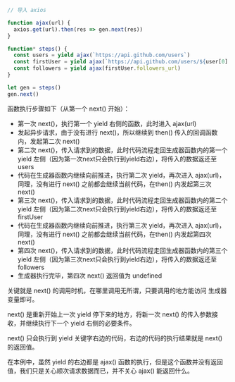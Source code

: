 ``` js
// 导入 axios

function ajax(url) {
  axios.get(url).then(res => gen.next(res))
}

function* steps() {
  const users = yield ajax(`https://api.github.com/users`)
  const firstUser = yield ajax(`https://api.github.com/users/${user[0].login}`)
  const followers = yield ajax(firstUser.followers_url)
}

let gen = steps()
gen.next()
```

函数执行步骤如下（从第一个 next() 开始）：

- 第一次 next()，执行第一个 yield 右侧的函数，此时进入 ajax(url)
- 发起异步请求，由于没有进行 next()，所以继续到 then() 传入的回调函数内，发起第二次 next()
- 第二次 next()，传入请求到的数据，此时代码流程走回生成器函数内的第一个 yield 左侧（因为第一次next只会执行到yield右边），将传入的数据返还至 users
- 代码在生成器函数内继续向前推进，执行第二次 yield，再次进入 ajax(url)，同理，没有进行 next() 之前都会继续当前代码，在then() 内发起第三次 next()
- 第三次 next()，传入请求到的数据，此时代码流程走回生成器函数内的第二个 yield 左侧（因为第二次next只会执行到yield右边），将传入的数据返还至 firstUser
- 代码在生成器函数内继续向前推进，执行第三次 yield，再次进入 ajax(url)，同理，没有进行 next() 之前都会继续当前代码，在then() 内发起第四次 next()
- 第四次 next()，传入请求到的数据，此时代码流程走回生成器函数内的第三个 yield 左侧（因为第三次next只会执行到yield右边），将传入的数据返还至 followers
- 生成器执行完毕，第四次 next() 返回值为 undefined





关键就是 next() 的调用时机，在哪里调用无所谓，只要调用的地方能访问 生成器变量即可。

next() 是重新开始上一次 yield 停下来的地方，将新一次 next() 的传入参数接收，并继续执行下一个 yield 右侧的必要条件。

next() 只会执行到 yield 关键字右边的代码，右边的代码的执行结果就是 next() 的返回值。

在本例中，虽然 yield 的右边都是 ajax() 函数的执行，但是这个函数并没有返回值，我们只是关心顺次请求数据而已，并不关心 ajax() 能返回什么。